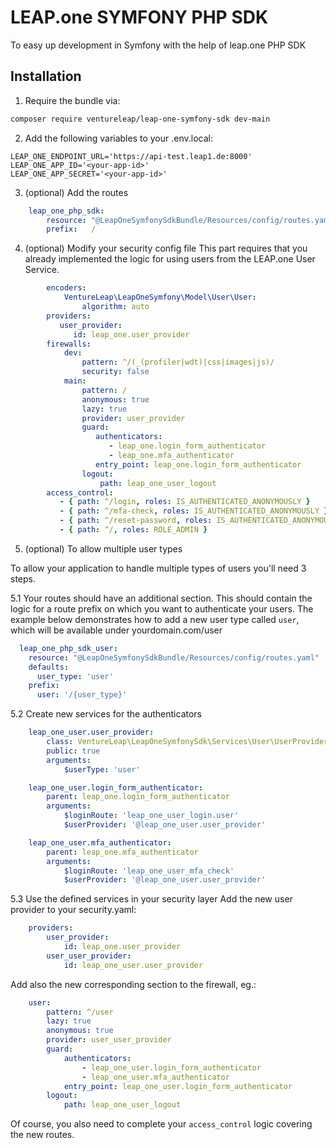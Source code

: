 # LEAP.one SYMFONY PHP SDK
To easy up development in Symfony with the help of leap.one PHP SDK

## Installation

1. Require the bundle via:
```bash
composer require ventureleap/leap-one-symfony-sdk dev-main
```

2. Add the following variables to your .env.local:
```
LEAP_ONE_ENDPOINT_URL='https://api-test.leap1.de:8000'
LEAP_ONE_APP_ID='<your-app-id>'
LEAP_ONE_APP_SECRET='<your-app-id>'
```

3. (optional) Add the routes
```yaml
    leap_one_php_sdk:
        resource: "@LeapOneSymfonySdkBundle/Resources/config/routes.yaml"
        prefix:   /
```

4. (optional) Modify your security config file
   This part requires that you already implemented the logic for using users from the LEAP.one User Service.

```yaml
        encoders:
            VentureLeap\LeapOneSymfony\Model\User\User:
                algorithm: auto
        providers:
           user_provider:
              id: leap_one.user_provider
        firewalls:
            dev:
                pattern: ^/(_(profiler|wdt)|css|images|js)/
                security: false
            main:
                pattern: /
                anonymous: true
                lazy: true
                provider: user_provider
                guard:
                   authenticators:
                      - leap_one.login_form_authenticator
                      - leap_one.mfa_authenticator
                   entry_point: leap_one.login_form_authenticator
                logout:
                    path: leap_one_user_logout
        access_control:
           - { path: ^/login, roles: IS_AUTHENTICATED_ANONYMOUSLY }
           - { path: ^/mfa-check, roles: IS_AUTHENTICATED_ANONYMOUSLY }
           - { path: ^/reset-password, roles: IS_AUTHENTICATED_ANONYMOUSLY }
           - { path: ^/, roles: ROLE_ADMIN }
```

5. (optional) To allow multiple user types

To allow your application to handle multiple types of users you'll need 3 steps.

5.1 Your routes should have an additional section.
This should contain the logic for a route prefix on which
you want to authenticate your users. The example below demonstrates how to add a new user type
called `user`, which will be available under yourdomain.com/user
``````yaml
  leap_one_php_sdk_user:
    resource: "@LeapOneSymfonySdkBundle/Resources/config/routes.yaml"
    defaults:
      user_type: 'user'
    prefix:
      user: '/{user_type}'
``````

5.2 Create new services for the authenticators
```yaml
    leap_one_user.user_provider:
        class: VentureLeap\LeapOneSymfonySdk\Services\User\UserProvider
        public: true
        arguments:
            $userType: 'user'

    leap_one_user.login_form_authenticator:
        parent: leap_one.login_form_authenticator
        arguments:
            $loginRoute: 'leap_one_user_login.user'
            $userProvider: '@leap_one_user.user_provider'

    leap_one_user.mfa_authenticator:
        parent: leap_one.mfa_authenticator
        arguments:
            $loginRoute: 'leap_one_user_mfa_check'
            $userProvider: '@leap_one_user.user_provider'
```

5.3 Use the defined services in your security layer
Add the new user provider to your security.yaml:
```yaml
    providers:
        user_provider:
            id: leap_one.user_provider
        user_user_provider:
            id: leap_one_user.user_provider
```
Add also the new corresponding section to the firewall, eg.:
```yaml
    user:
        pattern: ^/user
        lazy: true
        anonymous: true
        provider: user_user_provider
        guard:
            authenticators:
                - leap_one_user.login_form_authenticator
                - leap_one_user.mfa_authenticator
            entry_point: leap_one_user.login_form_authenticator
        logout:
            path: leap_one_user_logout
```
Of course, you also need to complete your `access_control` logic covering the new routes.


